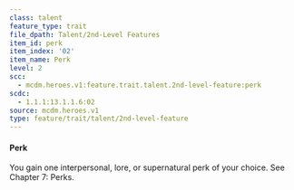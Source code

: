 ```yaml
---
class: talent
feature_type: trait
file_dpath: Talent/2nd-Level Features
item_id: perk
item_index: '02'
item_name: Perk
level: 2
scc:
  - mcdm.heroes.v1:feature.trait.talent.2nd-level-feature:perk
scdc:
  - 1.1.1:13.1.1.6:02
source: mcdm.heroes.v1
type: feature/trait/talent/2nd-level-feature
---
```


#### Perk

You gain one interpersonal, lore, or supernatural perk of your choice. See Chapter 7: Perks.
